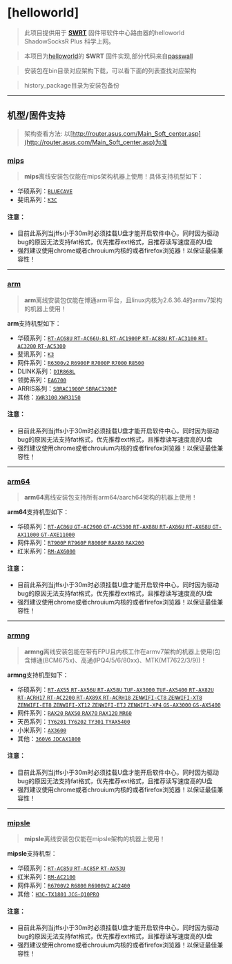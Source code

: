 # [helloworld]

> 此项目提供用于 **[SWRT](https://github.com/SWRT-dev)** 固件带软件中心路由器的helloworld ShadowSocksR Plus 科学上网。

> 本项目为[helloworld](https://github.com/fw876/helloworld)的 **SWRT** 固件实现,部分代码来自[passwall](https://github.com/xiaorouji/openwrt-passwall)

> 安装包在bin目录对应架构下载，可以看下面的列表查找对应架构

> history_package目录为安装包备份


---



## 机型/固件支持

> 架构查看方法: 以[http://router.asus.com/Main_Soft_center.asp](http://router.asus.com/Main_Soft_center.asp)为准

### [mips](https://github.com/zusterben/plan_f/tree/master/bin/mips)

> **mips**离线安装包仅能在mips架构机器上使用！具体支持机型如下：

* 华硕系列：[`BLUECAVE`](https://github.com/zusterben/plan_f/tree/master/bin/mips)
* 斐讯系列：[`K3C`](https://github.com/zusterben/plan_f/tree/master/bin/mips)

#### 注意：

* 目前此系列当jffs小于30m时必须挂载U盘才能开启软件中心，同时因为驱动bug的原因无法支持fat格式，优先推荐ext格式，且推荐读写速度高的U盘
* 强烈建议使用chrome或者chrouium内核的或者firefox浏览器！以保证最佳兼容性！

---

### [arm](https://github.com/zusterben/plan_f/tree/master/bin/arm)

> **arm**离线安装包仅能在博通arm平台，且linux内核为2.6.36.4的armv7架构的机器上使用！

**arm**支持机型如下：

* 华硕系列：[`RT-AC68U` `RT-AC66U-B1` `RT-AC1900P` `RT-AC88U` `RT-AC3100` `RT-AC3200` `RT-AC5300`](https://github.com/zusterben/plan_f/tree/master/bin/arm)
* 斐讯系列：[`K3`](https://github.com/zusterben/plan_f/tree/master/bin/arm)
* 网件系列：[`R6300v2` `R6900P` `R7000P` `R7000` `R8500`](https://github.com/zusterben/plan_f/tree/master/bin/arm)
* DLINK系列：[`DIR868L`](https://github.com/zusterben/plan_f/tree/master/bin/arm)
* 领势系列：[`EA6700`](https://github.com/zusterben/plan_f/tree/master/bin/arm)
* ARRIS系列：[`SBRAC1900P` `SBRAC3200P`](https://github.com/zusterben/plan_f/tree/master/bin/arm)
* 其他：[`XWR3100` `XWR3150`](https://github.com/zusterben/plan_f/tree/master/bin/arm)

#### 注意：

* 目前此系列当jffs小于30m时必须挂载U盘才能开启软件中心，同时因为驱动bug的原因无法支持fat格式，优先推荐ext格式，且推荐读写速度高的U盘
* 强烈建议使用chrome或者chrouium内核的或者firefox浏览器！以保证最佳兼容性！

---

### [arm64](https://github.com/zusterben/plan_f/tree/master/bin/arm64)

> **arm64**离线安装包支持所有arm64/aarch64架构的机器上使用！

**arm64**支持机型如下：

* 华硕系列：[`RT-AC86U` `GT-AC2900` `GT-AC5300` `RT-AX88U` `RT-AX86U` `RT-AX68U` `GT-AX11000` `GT-AXE11000`](https://github.com/zusterben/plan_f/tree/master/bin/arm64)
* 网件系列：[`R7900P` `R7960P` `R8000P` `RAX80` `RAX200`](https://github.com/zusterben/plan_f/tree/master/bin/arm64)
* 红米系列：[`RM-AX6000`](https://github.com/zusterben/plan_f/tree/master/bin/arm64)

#### 注意：

* 目前此系列当jffs小于30m时必须挂载U盘才能开启软件中心，同时因为驱动bug的原因无法支持fat格式，优先推荐ext格式，且推荐读写速度高的U盘
* 强烈建议使用chrome或者chrouium内核的或者firefox浏览器！以保证最佳兼容性！

---

### [armng](https://github.com/zusterben/plan_f/tree/master/bin/armng)

> **armng**离线安装包能在带有FPU且内核工作在armv7架构的机器上使用(包含博通(BCM675x)、高通(IPQ4/5/6/80xx)、MTK(MT7622/3/9))！

**armng**支持机型如下：

* 华硕系列：[`RT-AX55` `RT-AX56U` `RT-AX58U` `TUF-AX3000` `TUF-AX5400` `RT-AX82U` `RT-ACRH17` `RT-AC2200` `RT-AX89X` `RT-ACRH18` `ZENWIFI-CT8` `ZENWIFI-XT8` `ZENWIFI-ET8` `ZENWIFI-XT12` `ZENWIFI-ETJ` `ZENWIFI-XP4` `GS-AX3000` `GS-AX5400`](https://github.com/zusterben/plan_f/tree/master/bin/armng)
* 网件系列：[`RAX20` `RAX50` `RAX70` `RAX120` `MR60`](https://github.com/zusterben/plan_f/tree/master/bin/armng)
* 天邑系列：[`TY6201` `TY6202` `TY301` `TYAX5400`](https://github.com/zusterben/plan_f/tree/master/bin/armng)
* 小米系列：[`AX3600`](https://github.com/zusterben/plan_f/tree/master/bin/armng)
* 其他：[`360V6` `JDCAX1800`](https://github.com/zusterben/plan_f/tree/master/bin/armng)

#### 注意：

* 目前此系列当jffs小于30m时必须挂载U盘才能开启软件中心，同时因为驱动bug的原因无法支持fat格式，优先推荐ext格式，且推荐读写速度高的U盘
* 强烈建议使用chrome或者chrouium内核的或者firefox浏览器！以保证最佳兼容性！

---

### [mipsle](https://github.com/zusterben/plan_f/tree/master/bin/mipsle)

> **mipsle**离线安装包仅能在mipsle架构的机器上使用！

**mipsle**支持机型：

* 华硕系列：[`RT-AC85U` `RT-AC85P` `RT-AX53U`](https://github.com/zusterben/plan_f/tree/master/bin/mipsle)
* 红米系列：[`RM-AC2100`](https://github.com/zusterben/plan_f/tree/master/bin/mipsle)
* 网件系列：[`R6700V2` `R6800` `R6900V2` `AC2400`](https://github.com/zusterben/plan_f/tree/master/bin/mipsle)
* 其他：[`H3C-TX1801` `JCG-Q10PRO`](https://github.com/zusterben/plan_f/tree/master/bin/mipsle)

#### 注意：

* 目前此系列当jffs小于30m时必须挂载U盘才能开启软件中心，同时因为驱动bug的原因无法支持fat格式，优先推荐ext格式，且推荐读写速度高的U盘
* 强烈建议使用chrome或者chrouium内核的或者firefox浏览器！以保证最佳兼容性！

